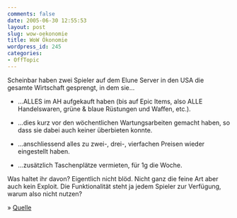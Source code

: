 ```yaml
---
comments: false
date: 2005-06-30 12:55:53
layout: post
slug: wow-oekonomie
title: WoW Ökonomie
wordpress_id: 245
categories:
- OffTopic
---
```


Scheinbar haben zwei Spieler auf dem Elune Server in den USA die gesamte Wirtschaft gesprengt, in dem sie...



	
  * ...ALLES im AH aufgekauft haben (bis auf Epic Items, also ALLE Handelswaren, grüne & blaue Rüstungen und Waffen, etc.).

	
  * ...dies kurz vor den wöchentlichen Wartungsarbeiten gemacht haben, so dass sie dabei auch keiner überbieten konnte.

	
  * ...anschliessend alles zu zwei-, drei-, vierfachen Preisen wieder eingestellt haben.

	
  * ...zusätzlich Taschenplätze vermieten, für 1g die Woche.



Was haltet ihr davon? Eigentlich nicht blöd. Nicht ganz die feine Art aber auch kein Exploit. Die Funktionalität steht ja jedem Spieler zur Verfügung, warum also nicht nutzen?

» [Quelle](http://insert25.com/wow/wow_entrepreneurs_cornering_the_market.php)

